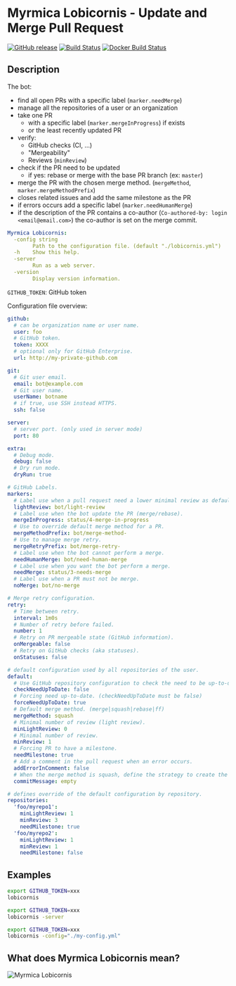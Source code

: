 # Myrmica Lobicornis - Update and Merge Pull Request

[![GitHub release](https://img.shields.io/github/release/traefik/lobicornis.svg)](https://github.com/traefik/lobicornis/releases/latest)
[![Build Status](https://travis-ci.com/traefik/lobicornis.svg?branch=master)](https://travis-ci.com/traefik/lobicornis)
[![Docker Build Status](https://img.shields.io/docker/build/traefik/lobicornis.svg)](https://hub.docker.com/r/traefik/lobicornis/builds/)

## Description

The bot:

- find all open PRs with a specific label (`marker.needMerge`)
- manage all the repositories of a user or an organization
- take one PR
    - with a specific label (`marker.mergeInProgress`) if exists
    - or the least recently updated PR
- verify:
    - GitHub checks (CI, ...)
    - "Mergeability"
    - Reviews (`minReview`)
- check if the PR need to be updated
    - if yes: rebase or merge with the base PR branch (ex: `master`)
- merge the PR with the chosen merge method. (`mergeMethod`, `marker.mergeMethodPrefix`)
- closes related issues and add the same milestone as the PR
- if errors occurs add a specific label (`marker.needHumanMerge`)
- if the description of the PR contains a co-author (`Co-authored-by: login <email@email.com>`) the co-author is set on the merge commit.

```yaml
Myrmica Lobicornis:
  -config string
        Path to the configuration file. (default "./lobicornis.yml")
  -h    Show this help.
  -server
        Run as a web server.
  -version
        Display version information.
```

`GITHUB_TOKEN`: GitHub token

Configuration file overview:

```yaml
github:
  # can be organization name or user name.
  user: foo
  # GitHub token.
  token: XXXX
  # optional only for GitHub Enterprise. 
  url: http://my-private-github.com

git:
  # Git user email.
  email: bot@example.com
  # Git user name.
  userName: botname
  # if true, use SSH instead HTTPS.
  ssh: false

server:
  # server port. (only used in server mode)
  port: 80

extra:
  # Debug mode.
  debug: false
  # Dry run mode.
  dryRun: true

# GitHub Labels.
markers:
  # Label use when a pull request need a lower minimal review as default.
  lightReview: bot/light-review
  # Label use when the bot update the PR (merge/rebase).
  mergeInProgress: status/4-merge-in-progress
  # Use to override default merge method for a PR.
  mergeMethodPrefix: bot/merge-method-
  # Use to manage merge retry.
  mergeRetryPrefix: bot/merge-retry-
  # Label use when the bot cannot perform a merge.
  needHumanMerge: bot/need-human-merge
  # Label use when you want the bot perform a merge.
  needMerge: status/3-needs-merge
  # Label use when a PR must not be merge.
  noMerge: bot/no-merge

# Merge retry configuration.
retry:
  # Time between retry.
  interval: 1m0s
  # Number of retry before failed.
  number: 1
  # Retry on PR mergeable state (GitHub information).
  onMergeable: false
  # Retry on GitHub checks (aka statuses).
  onStatuses: false

# default configuration used by all repositories of the user.
default:
  # Use GitHub repository configuration to check the need to be up-to-date.
  checkNeedUpToDate: false
  # Forcing need up-to-date. (checkNeedUpToDate must be false)
  forceNeedUpToDate: true
  # Default merge method. (merge|squash|rebase|ff)
  mergeMethod: squash
  # Minimal number of review (light review).
  minLightReview: 0
  # Minimal number of review.
  minReview: 1
  # Forcing PR to have a milestone.
  needMilestone: true
  # Add a comment in the pull request when an error occurs.
  addErrorInComment: false
  # When the merge method is squash, define the strategy to create the commit message. (github|empty|description)
  commitMessage: empty

# defines override of the default configuration by repository.
repositories:
  'foo/myrepo1':
    minLightReview: 1
    minReview: 3
    needMilestone: true
  'foo/myrepo2':
    minLightReview: 1
    minReview: 1
    needMilestone: false
```

## Examples
 
```bash
export GITHUB_TOKEN=xxx
lobicornis
```

```bash
export GITHUB_TOKEN=xxx
lobicornis -server
```

```bash
export GITHUB_TOKEN=xxx
lobicornis -config="./my-config.yml"
```

## What does Myrmica Lobicornis mean?

![Myrmica Lobicornis](http://www.antwiki.org/wiki/images/5/51/Myrmica_lobicornis_casent0172718_head_1.jpg)

